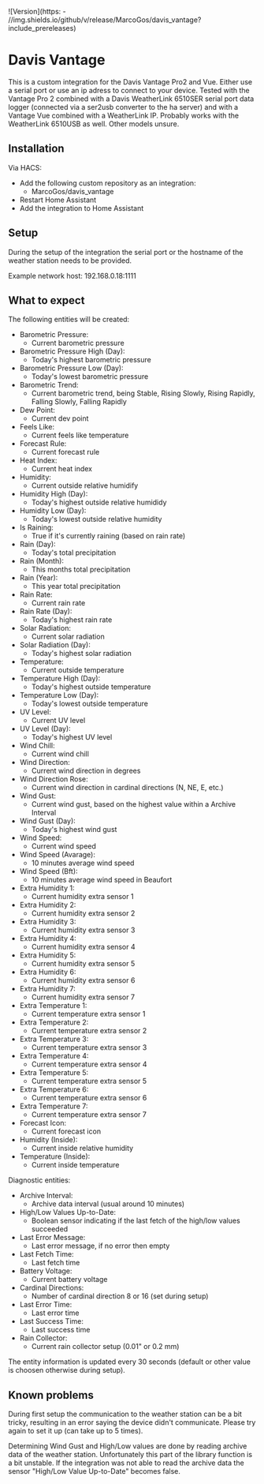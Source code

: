 ![Version](https: 
    - //img.shields.io/github/v/release/MarcoGos/davis_vantage?include_prereleases)

# Davis Vantage

This is a custom integration for the Davis Vantage Pro2 and Vue. Either use a serial port or use an ip adress to connect to your device. Tested with the Vantage Pro 2 combined with a Davis WeatherLink 6510SER serial port data logger (connected via a ser2usb converter to the ha server) and with a Vantage Vue combined with a WeatherLink IP. Probably works with the WeatherLink 6510USB as well. Other models unsure.

## Installation

Via HACS:

- Add the following custom repository as an integration:
    - MarcoGos/davis_vantage
- Restart Home Assistant
- Add the integration to Home Assistant

## Setup

During the setup of the integration the serial port or the hostname of the weather station needs to be provided.

Example network host: 192.168.0.18:1111

## What to expect

The following entities will be created:

- Barometric Pressure:
    - Current barometric pressure
- Barometric Pressure High (Day): 
    -  Today's highest barometric pressure
- Barometric Pressure Low (Day): 
    -  Today's lowest barometric pressure
- Barometric Trend: 
    -  Current barometric trend, being Stable, Rising Slowly, Rising Rapidly, Falling Slowly, Falling Rapidly
- Dew Point: 
    -  Current dev point
- Feels Like: 
    -  Current feels like temperature
- Forecast Rule: 
    -  Current forecast rule
- Heat Index: 
    -  Current heat index
- Humidity: 
    -  Current outside relative humidify
- Humidity High (Day): 
    -  Today's highest outside relative humididy
- Humidity Low (Day): 
    -  Today's lowest outside relative humidity
- Is Raining: 
    -  True if it's currently raining (based on rain rate)
- Rain (Day): 
    -  Today's total precipitation
- Rain (Month): 
    -  This months total precipitation
- Rain (Year): 
    -  This year total precipitation
- Rain Rate: 
    -  Current rain rate
- Rain Rate (Day): 
    -  Today's highest rain rate
- Solar Radiation: 
    -  Current solar radiation
- Solar Radiation (Day): 
    -  Today's highest solar radiation
- Temperature: 
    -  Current outside temperature
- Temperature High (Day): 
    -  Today's highest outside temperature
- Temperature Low (Day): 
    -  Today's lowest outside temperature
- UV Level: 
    -  Current UV level
- UV Level (Day): 
    -  Today's highest UV level
- Wind Chill: 
    -  Current wind chill
- Wind Direction: 
    -  Current wind direction in degrees
- Wind Direction Rose: 
    -  Current wind direction in cardinal directions (N, NE, E, etc.)
- Wind Gust: 
    -  Current wind gust, based on the highest value within a Archive Interval
- Wind Gust (Day): 
    -  Today's highest wind gust
- Wind Speed: 
    -  Current wind speed
- Wind Speed (Avarage): 
    -  10 minutes average wind speed
- Wind Speed (Bft): 
    -  10 minutes average wind speed in Beaufort
- Extra Humidity 1: 
    -  Current humidity extra sensor 1
- Extra Humidity 2: 
    -  Current humidity extra sensor 2
- Extra Humidity 3: 
    -  Current humidity extra sensor 3
- Extra Humidity 4: 
    -  Current humidity extra sensor 4
- Extra Humidity 5: 
    -  Current humidity extra sensor 5
- Extra Humidity 6: 
    -  Current humidity extra sensor 6
- Extra Humidity 7: 
    -  Current humidity extra sensor 7
- Extra Temperature 1: 
    -  Current temperature extra sensor 1
- Extra Temperature 2: 
    -  Current temperature extra sensor 2
- Extra Temperature 3: 
    -  Current temperature extra sensor 3
- Extra Temperature 4: 
    -  Current temperature extra sensor 4
- Extra Temperature 5: 
    -  Current temperature extra sensor 5
- Extra Temperature 6: 
    -  Current temperature extra sensor 6
- Extra Temperature 7: 
    -  Current temperature extra sensor 7
- Forecast Icon: 
    -  Current forecast icon
- Humidity (Inside): 
    -  Current inside relative humidity
- Temperature (Inside): 
    -  Current inside temperature

Diagnostic entities:
- Archive Interval: 
    -  Archive data interval (usual around 10 minutes)
- High/Low Values Up-to-Date: 
    -  Boolean sensor indicating if the last fetch of the high/low values succeeded
- Last Error Message: 
    -  Last error message, if no error then empty
- Last Fetch Time: 
    -  Last fetch time
- Battery Voltage: 
    -  Current battery voltage
- Cardinal Directions: 
    -  Number of cardinal direction 8 or 16 (set during setup)
- Last Error Time: 
    -  Last error time
- Last Success Time: 
    -  Last success time
- Rain Collector: 
    -  Current rain collector setup (0.01" or 0.2 mm)

The entity information is updated every 30 seconds (default or other value is choosen otherwise during setup).

## Known problems

During first setup the communication to the weather station can be a bit tricky, resulting in an error saying the device didn't communicate. Please try again to set it up (can take up to 5 times).

Determining Wind Gust and High/Low values are done by reading archive data of the weather station. Unfortunately this part of the library function is a bit unstable. If the integration was not able to read the archive data the sensor "High/Low Value Up-to-Date" becomes false.